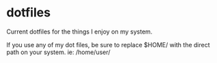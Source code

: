 # dotfiles
Current dotfiles for the things I enjoy on my system.

If you use any of my dot files, be sure to replace $HOME/ with the direct path on your system.
ie: /home/user/

